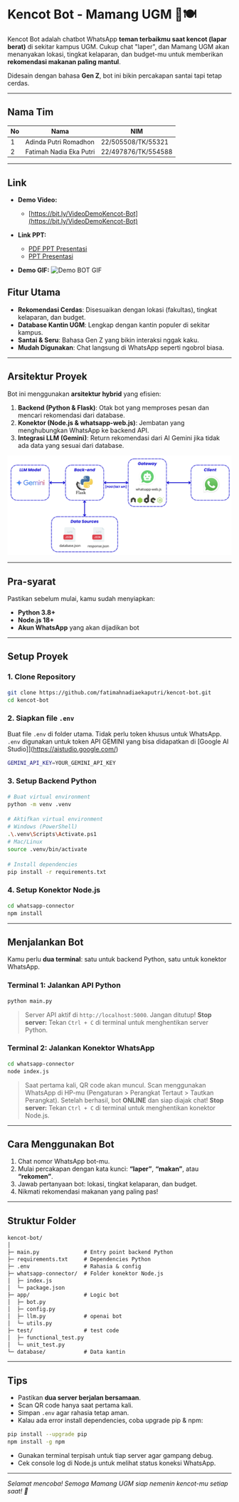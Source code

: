 # Kencot Bot - Mamang UGM 🤖🍽️

Kencot Bot adalah chatbot WhatsApp **teman terbaikmu saat kencot (lapar berat)** di sekitar kampus UGM.
Cukup chat "laper", dan Mamang UGM akan menanyakan lokasi, tingkat kelaparan, dan budget-mu untuk memberikan **rekomendasi makanan paling mantul**.

Didesain dengan bahasa **Gen Z**, bot ini bikin percakapan santai tapi tetap cerdas.

---

## Nama Tim
| No | Nama                        | NIM                |
|----|-----------------------------|--------------------|
| 1  | Adinda Putri Romadhon       | 22/505508/TK/55321 |
| 2  | Fatimah Nadia Eka Putri     | 22/497876/TK/554588|

---

## Link
- **Demo Video:**
  - [https://bit.ly/VideoDemoKencot-Bot](https://bit.ly/VideoDemoKencot-Bot)

- **Link PPT:**
  - [PDF PPT Presentasi](https://drive.google.com/file/d/1KkjctXrmL1yCzlNhx7YkXp80rip9fY7a/view?usp=sharing)
  - [PPT Presentasi](https://docs.google.com/presentation/d/14aagyh5VrmLZ-b4oezT8jvQyUHmKAQV5/edit?usp=sharing&ouid=110910143854406637416&rtpof=true&sd=true)

- **Demo GIF:**
    ![Demo BOT GIF](documentation/demo.gif)

## Fitur Utama

* **Rekomendasi Cerdas**: Disesuaikan dengan lokasi (fakultas), tingkat kelaparan, dan budget.
* **Database Kantin UGM**: Lengkap dengan kantin populer di sekitar kampus.
* **Santai & Seru**: Bahasa Gen Z yang bikin interaksi nggak kaku.
* **Mudah Digunakan**: Chat langsung di WhatsApp seperti ngobrol biasa.

---

## Arsitektur Proyek

Bot ini menggunakan **arsitektur hybrid** yang efisien:

1. **Backend (Python & Flask)**: Otak bot yang memproses pesan dan mencari rekomendasi dari database.
2. **Konektor (Node.js & whatsapp-web.js)**: Jembatan yang menghubungkan WhatsApp ke backend API.
3. **Integrasi LLM (Gemini)**: Return rekomendasi dari AI Gemini jika tidak ada data yang sesuai dari database.

![Arsitektur KencotBot](documentation/arsitektur.png)

---

## Pra-syarat

Pastikan sebelum mulai, kamu sudah menyiapkan:

* **Python 3.8+**
* **Node.js 18+**
* **Akun WhatsApp** yang akan dijadikan bot

---

## Setup Proyek

### 1. Clone Repository

```bash
git clone https://github.com/fatimahnadiaekaputri/kencot-bot.git
cd kencot-bot
```

### 2. Siapkan file `.env`

Buat file `.env` di folder utama. Tidak perlu token khusus untuk WhatsApp. `.env` digunakan untuk token API GEMINI yang bisa didapatkan di [Google AI Studio]](https://aistudio.google.com/)

```bash
GEMINI_API_KEY=YOUR_GEMINI_API_KEY
```

### 3. Setup Backend Python

```bash
# Buat virtual environment
python -m venv .venv

# Aktifkan virtual environment
# Windows (PowerShell)
.\.venv\Scripts\Activate.ps1
# Mac/Linux
source .venv/bin/activate

# Install dependencies
pip install -r requirements.txt
```

### 4. Setup Konektor Node.js

```bash
cd whatsapp-connector
npm install
```

---

## Menjalankan Bot

Kamu perlu **dua terminal**: satu untuk backend Python, satu untuk konektor WhatsApp.

### Terminal 1: Jalankan API Python

```bash
python main.py
```

> Server API aktif di `http://localhost:5000`. Jangan ditutup!
> **Stop server:** Tekan `Ctrl + C` di terminal untuk menghentikan server Python.

### Terminal 2: Jalankan Konektor WhatsApp

```bash
cd whatsapp-connector
node index.js
```

> Saat pertama kali, QR code akan muncul. Scan menggunakan WhatsApp di HP-mu (Pengaturan > Perangkat Tertaut > Tautkan Perangkat).
> Setelah berhasil, bot **ONLINE** dan siap diajak chat!
> **Stop server:** Tekan `Ctrl + C` di terminal untuk menghentikan konektor Node.js.

---

## Cara Menggunakan Bot

1. Chat nomor WhatsApp bot-mu.
2. Mulai percakapan dengan kata kunci: **“laper”**, **“makan”**, atau **“rekomen”**.
3. Jawab pertanyaan bot: lokasi, tingkat kelaparan, dan budget.
4. Nikmati rekomendasi makanan yang paling pas!

---

## Struktur Folder

```
kencot-bot/
│
├─ main.py              # Entry point backend Python
├─ requirements.txt     # Dependencies Python
├─ .env                 # Rahasia & config
├─ whatsapp-connector/  # Folder konektor Node.js
│  ├─ index.js
│  └─ package.json
├─ app/                 # Logic bot
│  ├─ bot.py
│  ├─ config.py
│  ├─ llm.py            # openai bot
│  └─ utils.py
├─ test/                # test code
│  ├─ functional_test.py           
│  └─ unit_test.py
└─ database/            # Data kantin
```

---

## Tips

* Pastikan **dua server berjalan bersamaan**.
* Scan QR code hanya saat pertama kali.
* Simpan `.env` agar rahasia tetap aman.
* Kalau ada error install dependencies, coba upgrade pip & npm:

```bash
pip install --upgrade pip
npm install -g npm
```

* Gunakan terminal terpisah untuk tiap server agar gampang debug.
* Cek console log di Node.js untuk melihat status koneksi WhatsApp.

---

*Selamat mencoba! Semoga Mamang UGM siap nemenin kencot-mu setiap saat! 🤤*
